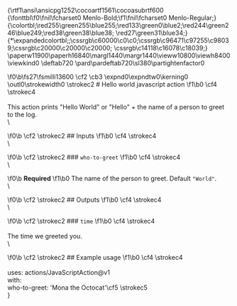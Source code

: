 {\rtf1\ansi\ansicpg1252\cocoartf1561\cocoasubrtf600
{\fonttbl\f0\fnil\fcharset0 Menlo-Bold;\f1\fnil\fcharset0 Menlo-Regular;}
{\colortbl;\red255\green255\blue255;\red133\green0\blue2;\red244\green246\blue249;\red38\green38\blue38;
\red27\green31\blue34;}
{\*\expandedcolortbl;;\cssrgb\c60000\c0\c0;\cssrgb\c96471\c97255\c98039;\cssrgb\c20000\c20000\c20000;
\cssrgb\c14118\c16078\c18039;}
\paperw11900\paperh16840\margl1440\margr1440\vieww10800\viewh8400\viewkind0
\deftab720
\pard\pardeftab720\sl380\partightenfactor0

\f0\b\fs27\fsmilli13600 \cf2 \cb3 \expnd0\expndtw0\kerning0
\outl0\strokewidth0 \strokec2 # Hello world javascript action
\f1\b0 \cf4 \strokec4 \
\
This action prints "Hello World" or "Hello" + the name of a person to greet to the log.\
\

\f0\b \cf2 \strokec2 ## Inputs
\f1\b0 \cf4 \strokec4 \
\

\f0\b \cf2 \strokec2 ### `who-to-greet`
\f1\b0 \cf4 \strokec4 \
\

\f0\b **Required**
\f1\b0  The name of the person to greet. Default `"World"`.\
\

\f0\b \cf2 \strokec2 ## Outputs
\f1\b0 \cf4 \strokec4 \
\

\f0\b \cf2 \strokec2 ### `time`
\f1\b0 \cf4 \strokec4 \
\
The time we greeted you.\
\

\f0\b \cf2 \strokec2 ## Example usage
\f1\b0 \cf4 \strokec4 \
\
uses: actions/JavaScriptAction@v1\
with:\
  who-to-greet: 'Mona the Octocat'\cf5 \strokec5 \
}